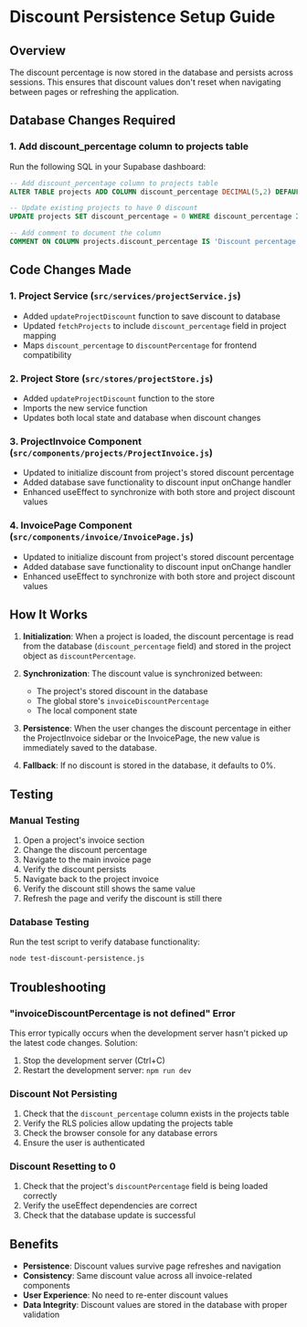 # Discount Persistence Setup Guide

## Overview
The discount percentage is now stored in the database and persists across sessions. This ensures that discount values don't reset when navigating between pages or refreshing the application.

## Database Changes Required

### 1. Add discount_percentage column to projects table
Run the following SQL in your Supabase dashboard:

```sql
-- Add discount_percentage column to projects table
ALTER TABLE projects ADD COLUMN discount_percentage DECIMAL(5,2) DEFAULT 0;

-- Update existing projects to have 0 discount
UPDATE projects SET discount_percentage = 0 WHERE discount_percentage IS NULL;

-- Add comment to document the column
COMMENT ON COLUMN projects.discount_percentage IS 'Discount percentage for invoice generation (0-100)';
```

## Code Changes Made

### 1. Project Service (`src/services/projectService.js`)
- Added `updateProjectDiscount` function to save discount to database
- Updated `fetchProjects` to include `discount_percentage` field in project mapping
- Maps `discount_percentage` to `discountPercentage` for frontend compatibility

### 2. Project Store (`src/stores/projectStore.js`)
- Added `updateProjectDiscount` function to the store
- Imports the new service function
- Updates both local state and database when discount changes

### 3. ProjectInvoice Component (`src/components/projects/ProjectInvoice.js`)
- Updated to initialize discount from project's stored discount percentage
- Added database save functionality to discount input onChange handler
- Enhanced useEffect to synchronize with both store and project discount values

### 4. InvoicePage Component (`src/components/invoice/InvoicePage.js`)
- Updated to initialize discount from project's stored discount percentage
- Added database save functionality to discount input onChange handler
- Enhanced useEffect to synchronize with both store and project discount values

## How It Works

1. **Initialization**: When a project is loaded, the discount percentage is read from the database (`discount_percentage` field) and stored in the project object as `discountPercentage`.

2. **Synchronization**: The discount value is synchronized between:
   - The project's stored discount in the database
   - The global store's `invoiceDiscountPercentage`
   - The local component state

3. **Persistence**: When the user changes the discount percentage in either the ProjectInvoice sidebar or the InvoicePage, the new value is immediately saved to the database.

4. **Fallback**: If no discount is stored in the database, it defaults to 0%.

## Testing

### Manual Testing
1. Open a project's invoice section
2. Change the discount percentage
3. Navigate to the main invoice page
4. Verify the discount persists
5. Navigate back to the project invoice
6. Verify the discount still shows the same value
7. Refresh the page and verify the discount is still there

### Database Testing
Run the test script to verify database functionality:
```bash
node test-discount-persistence.js
```

## Troubleshooting

### "invoiceDiscountPercentage is not defined" Error
This error typically occurs when the development server hasn't picked up the latest code changes. Solution:
1. Stop the development server (Ctrl+C)
2. Restart the development server: `npm run dev`

### Discount Not Persisting
1. Check that the `discount_percentage` column exists in the projects table
2. Verify the RLS policies allow updating the projects table
3. Check the browser console for any database errors
4. Ensure the user is authenticated

### Discount Resetting to 0
1. Check that the project's `discountPercentage` field is being loaded correctly
2. Verify the useEffect dependencies are correct
3. Check that the database update is successful

## Benefits

- **Persistence**: Discount values survive page refreshes and navigation
- **Consistency**: Same discount value across all invoice-related components
- **User Experience**: No need to re-enter discount values
- **Data Integrity**: Discount values are stored in the database with proper validation 